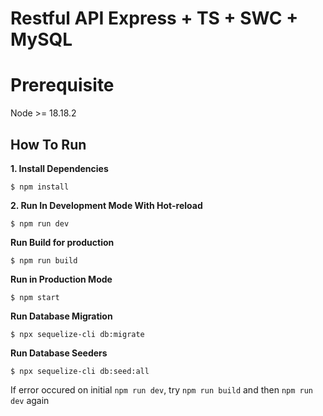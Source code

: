 # Restful API Express + TS + SWC + MySQL

# Prerequisite

Node >= 18.18.2

## How To Run

**1. Install Dependencies**
```
$ npm install
```

**2. Run In Development Mode With Hot-reload**
```
$ npm run dev
```

**Run Build for production**
```
$ npm run build
```

**Run in Production Mode**
```
$ npm start
```

**Run Database Migration**
```
$ npx sequelize-cli db:migrate
```

**Run Database Seeders**
```
$ npx sequelize-cli db:seed:all
```

If error occured on initial `npm run dev`, try `npm run build` and then `npm run dev` again
